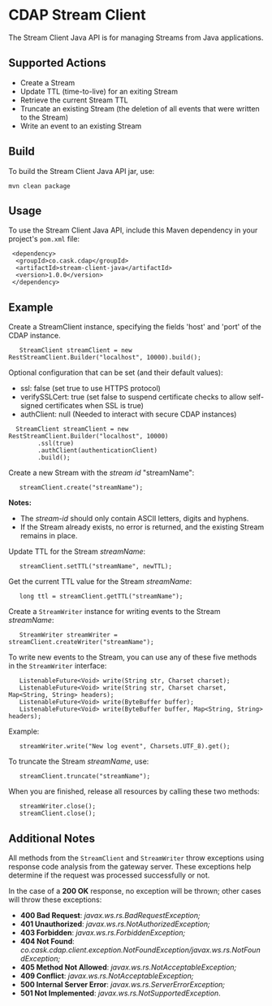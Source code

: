 # CDAP Stream Client

The Stream Client Java API is for managing Streams from Java applications.

## Supported Actions

 - Create a Stream
 - Update TTL (time-to-live) for an exiting Stream
 - Retrieve the current Stream TTL
 - Truncate an existing Stream (the deletion of all events that were written to the Stream)
 - Write an event to an existing Stream

## Build
 
 To build the Stream Client Java API jar, use:
 
 ```mvn clean package```

## Usage

 To use the Stream Client Java API, include this Maven dependency in your project's ```pom.xml``` file:

```
 <dependency>
  <groupId>co.cask.cdap</groupId>
  <artifactId>stream-client-java</artifactId>
  <version>1.0.0</version>
 </dependency>
```
 
## Example
   
 Create a StreamClient instance, specifying the fields 'host' and 'port' of the CDAP instance.
```
   StreamClient streamClient = new RestStreamClient.Builder("localhost", 10000).build();
 ```

 Optional configuration that can be set (and their default values):
  - ssl: false (set true to use HTTPS protocol)
  - verifySSLCert: true (set false to suspend certificate checks to allow self-signed certificates when SSL is true)
  - authClient: null (Needed to interact with secure CDAP instances)

 ```
   StreamClient streamClient = new RestStreamClient.Builder("localhost", 10000)
         .ssl(true)
         .authClient(authenticationClient)
         .build();
 ```
 
 Create a new Stream with the *stream id* "streamName":
```
   streamClient.create("streamName");
 ```
**Notes:**
 - The *stream-id* should only contain ASCII letters, digits and hyphens.
 - If the Stream already exists, no error is returned, and the existing Stream remains in place.
     
 
 Update TTL for the Stream *streamName*:
```
   streamClient.setTTL("streamName", newTTL);
 ```
 
 Get the current TTL value for the Stream *streamName*:
```
   long ttl = streamClient.getTTL("streamName");  
 ```
 
 Create a ```StreamWriter``` instance for writing events to the Stream *streamName*:
```
   StreamWriter streamWriter = streamClient.createWriter("streamName");
 ```
     
 To write new events to the Stream, you can use any of these five methods in the ```StreamWriter``` interface:
```
   ListenableFuture<Void> write(String str, Charset charset);
   ListenableFuture<Void> write(String str, Charset charset, Map<String, String> headers);
   ListenableFuture<Void> write(ByteBuffer buffer);
   ListenableFuture<Void> write(ByteBuffer buffer, Map<String, String> headers);
```
Example:
```
   streamWriter.write("New log event", Charsets.UTF_8).get();
```
   
 To truncate the Stream *streamName*, use:
```
   streamClient.truncate("streamName");
```
   
 When you are finished, release all resources by calling these two methods:
```
   streamWriter.close();
   streamClient.close();  
```

## Additional Notes
 
 All methods from the ```StreamClient``` and ```StreamWriter``` throw exceptions using response code analysis from the 
 gateway server. These exceptions help determine if the request was processed successfully or not.
 
 In the case of a **200 OK** response, no exception will be thrown; other cases will throw these exceptions:
  
  - **400 Bad Request**: *javax.ws.rs.BadRequestException;*   
  - **401 Unauthorized**: *javax.ws.rs.NotAuthorizedException;*
  - **403 Forbidden**: *javax.ws.rs.ForbiddenException;*
  - **404 Not Found**: *co.cask.cdap.client.exception.NotFoundException/javax.ws.rs.NotFoundException;*
  - **405 Method Not Allowed**: *javax.ws.rs.NotAcceptableException;*
  - **409 Conflict**: *javax.ws.rs.NotAcceptableException;*
  - **500 Internal Server Error**: *javax.ws.rs.ServerErrorException;*
  - **501 Not Implemented**: *javax.ws.rs.NotSupportedException*.
